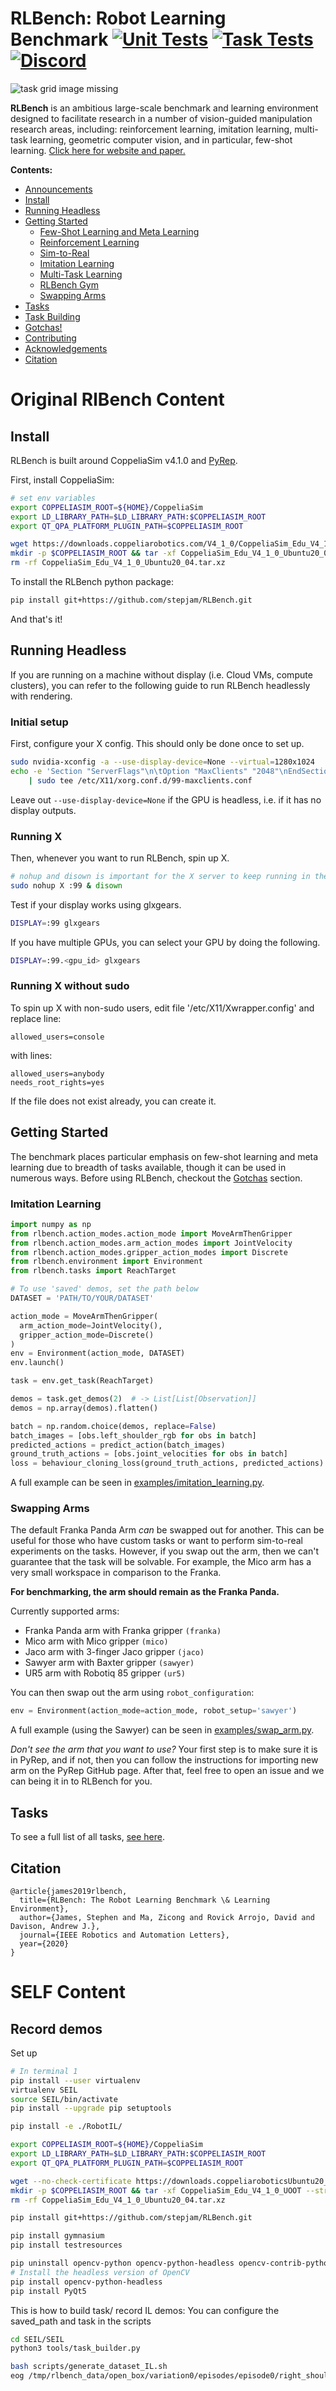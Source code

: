# RLBench: Robot Learning Benchmark [![Unit Tests](https://github.com/stepjam/RLBench/workflows/Unit%20Tests/badge.svg)](https://github.com/stepjam/RLBench/actions) [![Task Tests](https://github.com/stepjam/RLBench/workflows/Task%20Tests/badge.svg)](https://github.com/stepjam/RLBench/actions) [![Discord](https://img.shields.io/discord/694945190867370155.svg?label=&logo=discord&logoColor=ffffff&color=7389D8&labelColor=6A7EC2)](https://discord.gg/DXPCjmd)

![task grid image missing](readme_files/task_grid.png)

**RLBench** is an ambitious large-scale benchmark and learning environment 
designed to facilitate research in a number of vision-guided manipulation
research areas, including: reinforcement learning, imitation learning,
multi-task learning, geometric computer vision, and in particular, 
few-shot learning. [Click here for website and paper.](https://sites.google.com/corp/view/rlbench)

**Contents:**
- [Announcements](#announcements)
- [Install](#install)
- [Running Headless](#running-headless)
- [Getting Started](#getting-started)
    - [Few-Shot Learning and Meta Learning](#few-shot-learning-and-meta-learning)
    - [Reinforcement Learning](#reinforcement-learning)
    - [Sim-to-Real](#sim-to-real)
    - [Imitation Learning](#imitation-learning)
    - [Multi-Task Learning](#multi-task-learning)
    - [RLBench Gym](#rlbench-gym)
    - [Swapping Arms](#swapping-arms)
- [Tasks](#tasks)
- [Task Building](#task-building)
- [Gotchas!](#gotchas)
- [Contributing](#contributing)
- [Acknowledgements](#acknowledgements)
- [Citation](#citation)

# Original RlBench Content
## Install

RLBench is built around CoppeliaSim v4.1.0 and [PyRep](https://github.com/stepjam/PyRep).

First, install CoppeliaSim:

```bash
# set env variables
export COPPELIASIM_ROOT=${HOME}/CoppeliaSim
export LD_LIBRARY_PATH=$LD_LIBRARY_PATH:$COPPELIASIM_ROOT
export QT_QPA_PLATFORM_PLUGIN_PATH=$COPPELIASIM_ROOT

wget https://downloads.coppeliarobotics.com/V4_1_0/CoppeliaSim_Edu_V4_1_0_Ubuntu20_04.tar.xz
mkdir -p $COPPELIASIM_ROOT && tar -xf CoppeliaSim_Edu_V4_1_0_Ubuntu20_04.tar.xz -C $COPPELIASIM_ROOT --strip-components 1
rm -rf CoppeliaSim_Edu_V4_1_0_Ubuntu20_04.tar.xz
```

To install the RLBench python package:

```bash
pip install git+https://github.com/stepjam/RLBench.git
```

And that's it!

## Running Headless

If you are running on a machine without display (i.e. Cloud VMs, compute clusters),
you can refer to the following guide to run RLBench headlessly with rendering.

### Initial setup

First, configure your X config. This should only be done once to set up.

```bash
sudo nvidia-xconfig -a --use-display-device=None --virtual=1280x1024
echo -e 'Section "ServerFlags"\n\tOption "MaxClients" "2048"\nEndSection\n' \
    | sudo tee /etc/X11/xorg.conf.d/99-maxclients.conf
```

Leave out `--use-display-device=None` if the GPU is headless, i.e. if it has no display outputs.

### Running X

Then, whenever you want to run RLBench, spin up X.

```bash
# nohup and disown is important for the X server to keep running in the background
sudo nohup X :99 & disown
```

Test if your display works using glxgears.

```bash
DISPLAY=:99 glxgears
```

If you have multiple GPUs, you can select your GPU by doing the following.

```bash
DISPLAY=:99.<gpu_id> glxgears
```

### Running X without sudo

To spin up X with non-sudo users, edit file '/etc/X11/Xwrapper.config' and replace line:

```
allowed_users=console
```
with lines:
```
allowed_users=anybody
needs_root_rights=yes
```
If the file does not exist already, you can create it.

## Getting Started

The benchmark places particular emphasis on few-shot learning and meta learning 
due to breadth of tasks available, though it can be used in numerous ways. Before using RLBench, 
checkout the [Gotchas](#gotchas) section.

### Imitation Learning

```python
import numpy as np
from rlbench.action_modes.action_mode import MoveArmThenGripper
from rlbench.action_modes.arm_action_modes import JointVelocity
from rlbench.action_modes.gripper_action_modes import Discrete
from rlbench.environment import Environment
from rlbench.tasks import ReachTarget

# To use 'saved' demos, set the path below
DATASET = 'PATH/TO/YOUR/DATASET'

action_mode = MoveArmThenGripper(
  arm_action_mode=JointVelocity(),
  gripper_action_mode=Discrete()
)
env = Environment(action_mode, DATASET)
env.launch()

task = env.get_task(ReachTarget)

demos = task.get_demos(2)  # -> List[List[Observation]]
demos = np.array(demos).flatten()

batch = np.random.choice(demos, replace=False)
batch_images = [obs.left_shoulder_rgb for obs in batch]
predicted_actions = predict_action(batch_images)
ground_truth_actions = [obs.joint_velocities for obs in batch]
loss = behaviour_cloning_loss(ground_truth_actions, predicted_actions)

```

A full example can be seen in [examples/imitation_learning.py](examples/imitation_learning.py).


### Swapping Arms

The default Franka Panda Arm _can_ be swapped out for another. This can be
useful for those who have custom tasks or want to perform sim-to-real 
experiments on the tasks. However, if you swap out the arm, then we can't 
guarantee that the task will be solvable.
For example, the Mico arm has a very small workspace in comparison to the
Franka.

**For benchmarking, the arm should remain as the Franka Panda.**

Currently supported arms:

- Franka Panda arm with Franka gripper `(franka)`
- Mico arm with Mico gripper `(mico)`
- Jaco arm with 3-finger Jaco gripper `(jaco)`
- Sawyer arm with Baxter gripper `(sawyer)`
- UR5 arm with Robotiq 85 gripper `(ur5)`

You can then swap out the arm using `robot_configuration`:

```python
env = Environment(action_mode=action_mode, robot_setup='sawyer')
```

A full example (using the Sawyer) can be seen in [examples/swap_arm.py](examples/swap_arm.py).

_Don't see the arm that you want to use?_ Your first step is to make sure it is
in PyRep, and if not, then you can follow the instructions for importing new
arm on the PyRep GitHub page. After that, feel free to open an issue and 
we can being it in to RLBench for you.

## Tasks

To see a full list of all tasks, [see here](rlbench/tasks).


## Citation

```
@article{james2019rlbench,
  title={RLBench: The Robot Learning Benchmark \& Learning Environment},
  author={James, Stephen and Ma, Zicong and Rovick Arrojo, David and Davison, Andrew J.},
  journal={IEEE Robotics and Automation Letters},
  year={2020}
}
```
# SELF Content
## Record demos
Set up
```bash
# In terminal 1
pip install --user virtualenv
virtualenv SEIL
source SEIL/bin/activate
pip install --upgrade pip setuptools

pip install -e ./RobotIL/

export COPPELIASIM_ROOT=${HOME}/CoppeliaSim
export LD_LIBRARY_PATH=$LD_LIBRARY_PATH:$COPPELIASIM_ROOT
export QT_QPA_PLATFORM_PLUGIN_PATH=$COPPELIASIM_ROOT

wget --no-check-certificate https://downloads.coppeliaroboticsUbuntu20_04.tar.xz
mkdir -p $COPPELIASIM_ROOT && tar -xf CoppeliaSim_Edu_V4_1_0_UOOT --strip-components 1
rm -rf CoppeliaSim_Edu_V4_1_0_Ubuntu20_04.tar.xz

pip install git+https://github.com/stepjam/RLBench.git

pip install gymnasium 
pip install testresources

pip uninstall opencv-python opencv-python-headless opencv-contrib-python -y
# Install the headless version of OpenCV
pip install opencv-python-headless
pip install PyQt5
```
This is how to build task/ record IL demos:
You can configure the saved_path and task in the scripts
```bash
cd SEIL/SEIL
python3 tools/task_builder.py

bash scripts/generate_dataset_IL.sh
eog /tmp/rlbench_data/open_box/variation0/episodes/episode0/right_shoulder_depth/0.png

```
